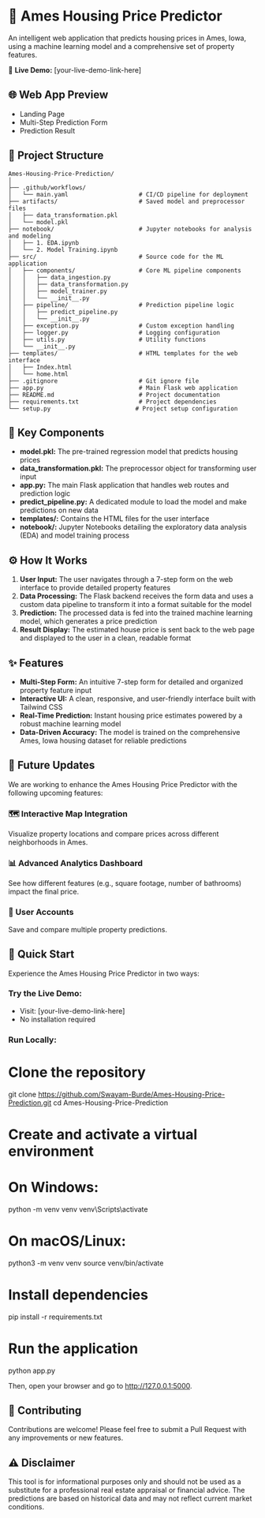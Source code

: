 # 🏡 Ames Housing Price Predictor

An intelligent web application that predicts housing prices in Ames, Iowa, using a machine learning model and a comprehensive set of property features.

🔗 **Live Demo:** [your-live-demo-link-here]

## 🌐 Web App Preview

- Landing Page
- Multi-Step Prediction Form
- Prediction Result

## 📁 Project Structure
```
Ames-Housing-Price-Prediction/
│
├── .github/workflows/
│   └── main.yaml                    # CI/CD pipeline for deployment
├── artifacts/                       # Saved model and preprocessor files
│   ├── data_transformation.pkl
│   └── model.pkl
├── notebook/                        # Jupyter notebooks for analysis and modeling
│   ├── 1. EDA.ipynb
│   └── 2. Model Training.ipynb
├── src/                             # Source code for the ML application
│   ├── components/                  # Core ML pipeline components
│   │   ├── data_ingestion.py
│   │   ├── data_transformation.py
│   │   ├── model_trainer.py
│   │   └── __init__.py
│   ├── pipeline/                    # Prediction pipeline logic
│   │   ├── predict_pipeline.py
│   │   └── __init__.py
│   ├── exception.py                 # Custom exception handling
│   ├── logger.py                    # Logging configuration
│   ├── utils.py                     # Utility functions
│   └── __init__.py
├── templates/                       # HTML templates for the web interface
│   ├── Index.html
│   └── home.html
├── .gitignore                       # Git ignore file
├── app.py                           # Main Flask web application
├── README.md                        # Project documentation
├── requirements.txt                 # Project dependencies
└── setup.py                        # Project setup configuration
```


## 📝 Key Components

- **model.pkl:** The pre-trained regression model that predicts housing prices
- **data_transformation.pkl:** The preprocessor object for transforming user input
- **app.py:** The main Flask application that handles web routes and prediction logic
- **predict_pipeline.py:** A dedicated module to load the model and make predictions on new data
- **templates/:** Contains the HTML files for the user interface
- **notebook/:** Jupyter Notebooks detailing the exploratory data analysis (EDA) and model training process

## ⚙️ How It Works

1. **User Input:** The user navigates through a 7-step form on the web interface to provide detailed property features
2. **Data Processing:** The Flask backend receives the form data and uses a custom data pipeline to transform it into a format suitable for the model
3. **Prediction:** The processed data is fed into the trained machine learning model, which generates a price prediction
4. **Result Display:** The estimated house price is sent back to the web page and displayed to the user in a clean, readable format

## ✨ Features

- **Multi-Step Form:** An intuitive 7-step form for detailed and organized property feature input
- **Interactive UI:** A clean, responsive, and user-friendly interface built with Tailwind CSS
- **Real-Time Prediction:** Instant housing price estimates powered by a robust machine learning model
- **Data-Driven Accuracy:** The model is trained on the comprehensive Ames, Iowa housing dataset for reliable predictions

## 🔮 Future Updates

We are working to enhance the Ames Housing Price Predictor with the following upcoming features:

### 🗺️ Interactive Map Integration
Visualize property locations and compare prices across different neighborhoods in Ames.

### 📊 Advanced Analytics Dashboard
See how different features (e.g., square footage, number of bathrooms) impact the final price.

### 👤 User Accounts
Save and compare multiple property predictions.

## 🚦 Quick Start

Experience the Ames Housing Price Predictor in two ways:

### Try the Live Demo:
- Visit: [your-live-demo-link-here]
- No installation required

### Run Locally:

# Clone the repository
git clone https://github.com/Swayam-Burde/Ames-Housing-Price-Prediction.git
cd Ames-Housing-Price-Prediction

# Create and activate a virtual environment
# On Windows:
python -m venv venv
venv\Scripts\activate

# On macOS/Linux:
 python3 -m venv venv
 source venv/bin/activate

# Install dependencies
pip install -r requirements.txt

# Run the application
python app.py

Then, open your browser and go to http://127.0.0.1:5000.

## 🤝 Contributing

Contributions are welcome! Please feel free to submit a Pull Request with any improvements or new features.

## ⚠️ Disclaimer

This tool is for informational purposes only and should not be used as a substitute for a professional real estate appraisal or financial advice. The predictions are based on historical data and may not reflect current market conditions.

